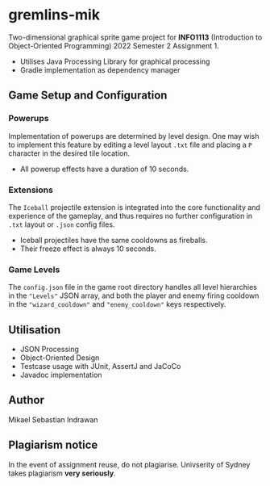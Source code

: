 # gremlins-mik
 Two-dimensional graphical sprite game project for **INFO1113** (Introduction to Object-Oriented Programming) 2022 Semester 2 Assignment 1.
- Utilises Java Processing Library for graphical processing
- Gradle implementation as dependency manager

## Game Setup and Configuration
### Powerups

Implementation of powerups are determined by level design.
One may wish to implement this feature by editing a level
layout ``.txt`` file and placing a ``P`` character in the
desired tile location.
- All powerup effects have a duration of 10 seconds.

### Extensions

The ``Iceball`` projectile extension is integrated into the core
functionality and experience of the gameplay, and thus requires
no further configuration in ``.txt`` layout or ``.json`` config
files.
- Iceball projectiles have the same cooldowns as fireballs.
- Their freeze effect is always 10 seconds.

### Game Levels

The ``config.json`` file in the game root directory handles all
level hierarchies in the ``"Levels"`` JSON array, and both the 
player and enemy firing cooldown in the ``"wizard_cooldown"`` 
and ``"enemy_cooldown"`` keys respectively.

## Utilisation
  - JSON Processing
  - Object-Oriented Design
  - Testcase usage with JUnit, AssertJ and JaCoCo
  - Javadoc implementation
  
## Author
Mikael Sebastian Indrawan

## Plagiarism notice
In the event of assignment reuse, do not plagiarise. Univserity of Sydney takes plagiarism **very seriously**.

